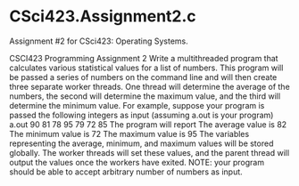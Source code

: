 CSci423.Assignment2.c
=====================

Assignment #2 for CSci423: Operating Systems. 

CSCI423 Programming Assignment 2
Write a multithreaded program that calculates various statistical values for a list of numbers. This program will be passed a series of numbers on the command line and will then create three separate worker threads. One thread will determine the average of the numbers, the second will determine the maximum value, and the third will determine the minimum value. For example, suppose your program is passed the following integers as input (assuming a.out is your program)
a.out 90 81 78 95 79 72 85
The program will report The average value is 82 The minimum value is 72 The maximum value is 95
The variables representing the average, minimum, and maximum values will be stored globally. The worker threads will set these values, and the parent thread will output the values once the workers have exited.
NOTE: your program should be able to accept arbitrary number of numbers as input.

